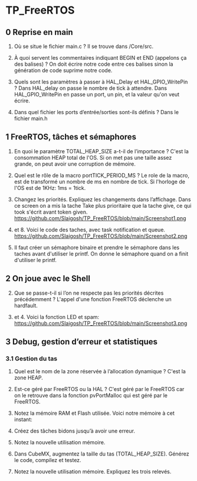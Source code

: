 # TP_FreeRTOS

## 0 Reprise en main
1. Où se situe le fichier main.c ?
  Il se trouve dans /Core/src.

2. À quoi servent les commentaires indiquant BEGIN et END (appelons ça des
balises) ?
On doit écrire notre code entre ces balises sinon la génération de code suprime notre code.

3. Quels sont les paramètres à passer à HAL_Delay et HAL_GPIO_WritePin ?
Dans HAL_delay on passe le nombre de tick à attendre. Dans HAL_GPIO_WritePin en passe un port, un pin, et la valeur qu'on veut écrire.

4. Dans quel fichier les ports d’entrée/sorties sont-ils définis ?
Dans le fichier main.h

## 1 FreeRTOS, tâches et sémaphores
1.  En quoi le paramètre TOTAL_HEAP_SIZE a-t-il de l’importance ?
C'est la consommation HEAP total de l'OS. Si on met pas une taille assez grande, on peut avoir une corruption de mémoire.

2. Quel est le rôle de la macro portTICK_PERIOD_MS ?
Le role de la macro, est de transformé un nombre de ms en nombre de tick. Si l'horloge de l'OS est de 1KHz: 1ms = 1tick.

6. Changez les priorités. Expliquez les changements dans l’affichage.
Dans ce screen on a mis la tache Take plus prioritaire que la tache give, ce qui took s'écrit avant token given.
https://github.com/Slaigosh/TP_FreeRTOS/blob/main/Screenshot1.png

7. et 8. Voici le code des taches, avec task notification et queue.
https://github.com/Slaigosh/TP_FreeRTOS/blob/main/Screenshot2.png

12. Il faut créer un sémaphore binaire et prendre le sémaphore dans les taches avant d'utiliser le printf. On donne le sémaphore quand on a finit d'utiliser le printf.

## 2 On joue avec le Shell
2. Que se passe-t-il si l’on ne respecte pas les priorités décrites précédemment ?
L'appel d'une fonction FreeRTOS déclenche un hardfault.

3. et 4. Voici la fonction LED et spam:
https://github.com/Slaigosh/TP_FreeRTOS/blob/main/Screenshot3.png

## 3 Debug, gestion d’erreur et statistiques
### 3.1 Gestion du tas
1. Quel est le nom de la zone réservée à l’allocation dynamique ?
C'est la zone HEAP.

2. Est-ce géré par FreeRTOS ou la HAL ?
C'est géré par le FreeRTOS car on le retrouve dans la fonction pvPortMalloc qui est géré par le FreeRTOS.

4. Notez la mémoire RAM et Flash utilisée.
Voici notre mémoire à cet instant:

6. Créez des tâches bidons jusqu’à avoir une erreur.

7. Notez la nouvelle utilisation mémoire.

8. Dans CubeMX, augmentez la taille du tas (TOTAL_HEAP_SIZE). Générez le code, compilez et testez.

9. Notez la nouvelle utilisation mémoire. Expliquez les trois relevés.

